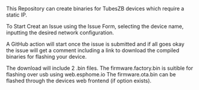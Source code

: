 This Repository can create binaries for TubesZB devices which require a static IP.

To Start Creat an Issue using the Issue Form, selecting the device name, inputting the desired network configuration.

A GitHub action will start once the issue is submitted and if all goes okay the issue will get a comment including a link to download the compiled binaries for flashing your device.

The download will include 2 .bin files.
The firmware.factory.bin is suitible for flashing over usb using web.esphome.io
The firmware.ota.bin can be flashed through the devices web frontend (if option exists).
